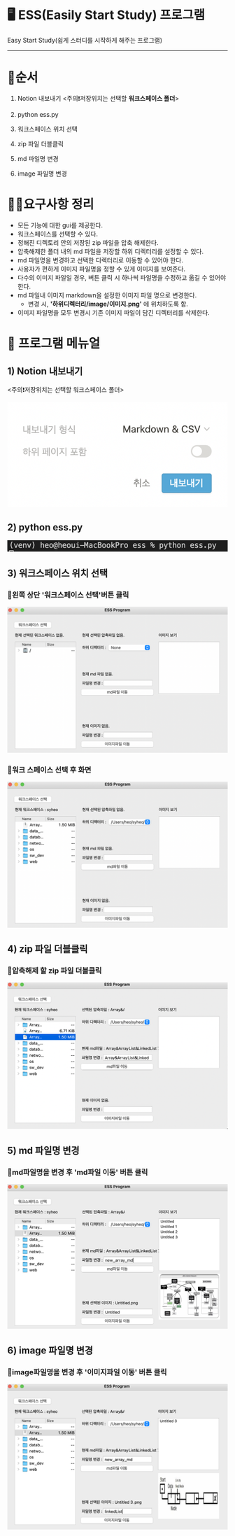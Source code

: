 
# 🖥️ ESS(Easily Start Study) 프로그램
Easy Start Study(쉽게 스터디를 시작하게 해주는 프로그램)

---

# 🤼순서

1) Notion 내보내기  <주의❗저장위치는 선택할 **워크스페이스 폴더**>

2) python ess.py

3) 워크스페이스 위치 선택

4) zip 파일 더블클릭 

5) md 파일명 변경

6) image 파일명 변경 

# 🤼‍♂️요구사항 정리

- 모든 기능에 대한 gui를 제공한다.
- 워크스페이스를 선택할 수 있다.
- 정해진 디렉토리 안의 저장된 zip 파일을 압축 해제한다.
- 압축해제한 폴더 내의 md 파일을 저장할 하위 디렉터리를 설정할 수 있다.
- md 파일명을 변경하고 선택한 디렉터리로 이동할 수 있어야 한다.
- 사용자가 편하게 이미지 파일명을 정할 수 있게 이미지를 보여준다.
- 다수의 이미지 파일일 경우, 버튼 클릭 시 하나씩 파일명을 수정하고 옮길 수 있어야 한다.
- md 파일내 이미지 markdown을 설정한 이미지 파일 명으로 변경한다.
    - 변경 시, **'하위디렉터리/image/이미지.png'** 에 위치하도록 함.
- 이미지 파일명을 모두 변경시 기존 이미지 파일이 담긴 디렉터리를 삭제한다.

# 🤼 프로그램 메뉴얼

## 1) Notion 내보내기

<주의❗저장위치는 선택할 워크스페이스 폴더>

![1](./image/1.png)

## 2) python ess.py

![2](./image/2.png)

## 3) 워크스페이스 위치 선택

### 📌왼쪽 상단 '워크스페이스 선택'버튼 클릭

![3](./image/3.png)

### 📌워크 스페이스 선택 후 화면

![4](./image/4.png)

## 4) zip 파일 더블클릭

### 📌압축해제 할 zip 파일 더블클릭

![5](./image/5.png)

## 5) md 파일명 변경

### 📌md파일명을 변경 후 'md파일 이동' 버튼 클릭

![6](./image/6.png)

## 6) image 파일명 변경

### 📌image파일명을 변경 후 '이미지파일 이동' 버튼 클릭

![7](./image/7.png)
